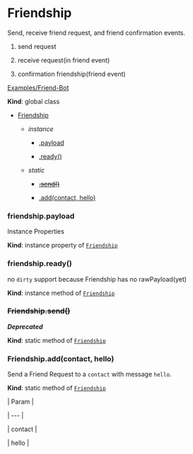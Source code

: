 # Friendship

Send, receive friend request, and friend confirmation events.



1. send request

2. receive request(in friend event)

3. confirmation friendship(friend event)



[Examples/Friend-Bot](https://github.com/Chatie/wechaty/blob/master/examples/friend-bot.ts)



**Kind**: global class  



* [Friendship](/api/friendship)

    * _instance_

        * [.payload](#Friendship+payload)

        * [.ready()](#Friendship+ready)

    * _static_

        * ~~[.send()](#Friendship.send)~~

        * [.add(contact, hello)](#Friendship.add)



<a name="Friendship+payload"></a>



### friendship.payload

Instance Properties



**Kind**: instance property of [<code>Friendship</code>](/api/friendship)  

<a name="Friendship+ready"></a>



### friendship.ready()

no `dirty` support because Friendship has no rawPayload(yet)



**Kind**: instance method of [<code>Friendship</code>](/api/friendship)  

<a name="Friendship.send"></a>



### ~~Friendship.send()~~

***Deprecated***



**Kind**: static method of [<code>Friendship</code>](/api/friendship)  

<a name="Friendship.add"></a>



### Friendship.add(contact, hello)

Send a Friend Request to a `contact` with message `hello`.



**Kind**: static method of [<code>Friendship</code>](/api/friendship)  



| Param |

| --- |

| contact | 

| hello | 



<a name="Message"></a>


